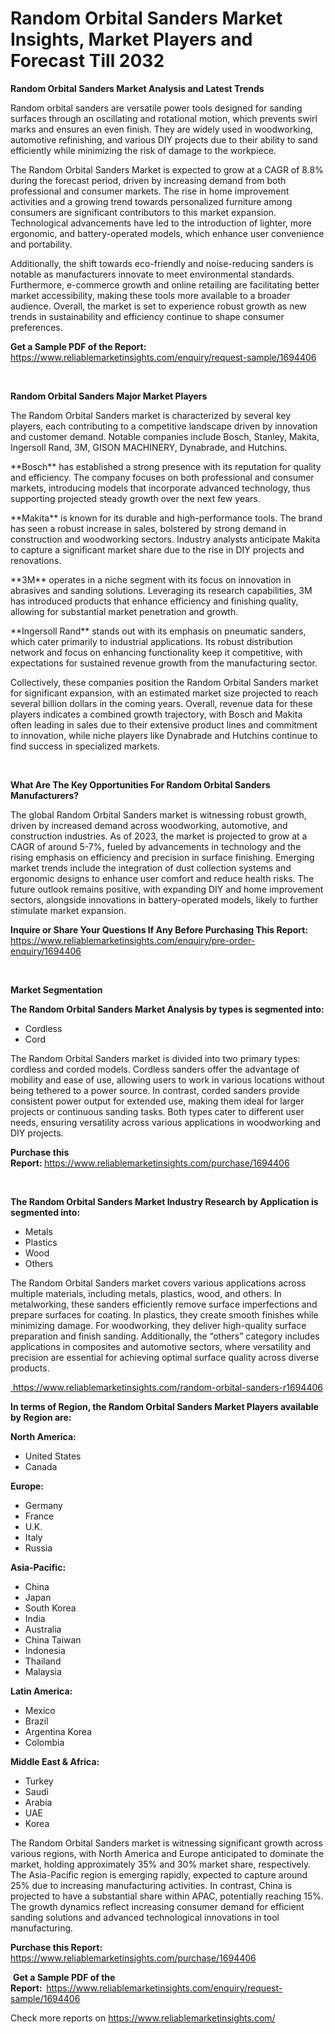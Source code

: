 <p><h1>Random Orbital Sanders Market Insights, Market Players and Forecast Till 2032</h1></p><p><strong>Random Orbital Sanders Market Analysis and Latest Trends</strong></p>
<p><p>Random orbital sanders are versatile power tools designed for sanding surfaces through an oscillating and rotational motion, which prevents swirl marks and ensures an even finish. They are widely used in woodworking, automotive refinishing, and various DIY projects due to their ability to sand efficiently while minimizing the risk of damage to the workpiece.</p><p>The Random Orbital Sanders Market is expected to grow at a CAGR of 8.8% during the forecast period, driven by increasing demand from both professional and consumer markets. The rise in home improvement activities and a growing trend towards personalized furniture among consumers are significant contributors to this market expansion. Technological advancements have led to the introduction of lighter, more ergonomic, and battery-operated models, which enhance user convenience and portability.</p><p>Additionally, the shift towards eco-friendly and noise-reducing sanders is notable as manufacturers innovate to meet environmental standards. Furthermore, e-commerce growth and online retailing are facilitating better market accessibility, making these tools more available to a broader audience. Overall, the market is set to experience robust growth as new trends in sustainability and efficiency continue to shape consumer preferences.</p></p>
<p><strong>Get a Sample PDF of the Report:&nbsp;</strong> <a href="https://www.reliablemarketinsights.com/enquiry/request-sample/1694406?utm_campaign=2116&utm_medium=2&utm_source=Github&utm_content=ia&utm_term=17022025&utm_id=random-orbital-sanders">https://www.reliablemarketinsights.com/enquiry/request-sample/1694406</a></p>
<p>&nbsp;</p>
<p><strong>Random Orbital Sanders Major Market Players</strong></p>
<p><p>The Random Orbital Sanders market is characterized by several key players, each contributing to a competitive landscape driven by innovation and customer demand. Notable companies include Bosch, Stanley, Makita, Ingersoll Rand, 3M, GISON MACHINERY, Dynabrade, and Hutchins.</p><p>**Bosch** has established a strong presence with its reputation for quality and efficiency. The company focuses on both professional and consumer markets, introducing models that incorporate advanced technology, thus supporting projected steady growth over the next few years.</p><p>**Makita** is known for its durable and high-performance tools. The brand has seen a robust increase in sales, bolstered by strong demand in construction and woodworking sectors. Industry analysts anticipate Makita to capture a significant market share due to the rise in DIY projects and renovations.</p><p>**3M** operates in a niche segment with its focus on innovation in abrasives and sanding solutions. Leveraging its research capabilities, 3M has introduced products that enhance efficiency and finishing quality, allowing for substantial market penetration and growth.</p><p>**Ingersoll Rand** stands out with its emphasis on pneumatic sanders, which cater primarily to industrial applications. Its robust distribution network and focus on enhancing functionality keep it competitive, with expectations for sustained revenue growth from the manufacturing sector.</p><p>Collectively, these companies position the Random Orbital Sanders market for significant expansion, with an estimated market size projected to reach several billion dollars in the coming years. Overall, revenue data for these players indicates a combined growth trajectory, with Bosch and Makita often leading in sales due to their extensive product lines and commitment to innovation, while niche players like Dynabrade and Hutchins continue to find success in specialized markets.</p></p>
<p>&nbsp;</p>
<p><strong>What Are The Key Opportunities For Random Orbital Sanders Manufacturers?</strong></p>
<p><p>The global Random Orbital Sanders market is witnessing robust growth, driven by increased demand across woodworking, automotive, and construction industries. As of 2023, the market is projected to grow at a CAGR of around 5-7%, fueled by advancements in technology and the rising emphasis on efficiency and precision in surface finishing. Emerging market trends include the integration of dust collection systems and ergonomic designs to enhance user comfort and reduce health risks. The future outlook remains positive, with expanding DIY and home improvement sectors, alongside innovations in battery-operated models, likely to further stimulate market expansion.</p></p>
<p><strong>Inquire or Share Your Questions If Any Before Purchasing This Report:</strong> <a href="https://www.reliablemarketinsights.com/enquiry/pre-order-enquiry/1694406?utm_campaign=2116&utm_medium=2&utm_source=Github&utm_content=ia&utm_term=17022025&utm_id=random-orbital-sanders">https://www.reliablemarketinsights.com/enquiry/pre-order-enquiry/1694406</a></p>
<p>&nbsp;</p>
<p><strong>Market Segmentation</strong></p>
<p><strong>The Random Orbital Sanders Market Analysis by types is segmented into:</strong></p>
<p><ul><li>Cordless</li><li>Cord</li></ul></p>
<p><p>The Random Orbital Sanders market is divided into two primary types: cordless and corded models. Cordless sanders offer the advantage of mobility and ease of use, allowing users to work in various locations without being tethered to a power source. In contrast, corded sanders provide consistent power output for extended use, making them ideal for larger projects or continuous sanding tasks. Both types cater to different user needs, ensuring versatility across various applications in woodworking and DIY projects.</p></p>
<p><strong>Purchase this Report:&nbsp;</strong><a href="https://www.reliablemarketinsights.com/purchase/1694406?utm_campaign=2116&utm_medium=2&utm_source=Github&utm_content=ia&utm_term=17022025&utm_id=random-orbital-sanders">https://www.reliablemarketinsights.com/purchase/1694406</a></p>
<p>&nbsp;</p>
<p><strong>The Random Orbital Sanders Market Industry Research by Application is segmented into:</strong></p>
<p><ul><li>Metals</li><li>Plastics</li><li>Wood</li><li>Others</li></ul></p>
<p><p>The Random Orbital Sanders market covers various applications across multiple materials, including metals, plastics, wood, and others. In metalworking, these sanders efficiently remove surface imperfections and prepare surfaces for coating. In plastics, they create smooth finishes while minimizing damage. For woodworking, they deliver high-quality surface preparation and finish sanding. Additionally, the “others” category includes applications in composites and automotive sectors, where versatility and precision are essential for achieving optimal surface quality across diverse products.</p></p>
<p><a href="https://www.reliablemarketinsights.com/random-orbital-sanders-r1694406?utm_campaign=2116&utm_medium=2&utm_source=Github&utm_content=ia&utm_term=17022025&utm_id=random-orbital-sanders">&nbsp;https://www.reliablemarketinsights.com/random-orbital-sanders-r1694406</a></p>
<p><strong>In terms of Region, the Random Orbital Sanders Market Players available by Region are:</strong></p>
<p>
    <p> <strong> North America: </strong>
        <ul>
            <li>United States</li>
            <li>Canada</li>
        </ul>
        </p> 
    <p> <strong> Europe: </strong>
        <ul>
            <li>Germany</li>
            <li>France</li>
            <li>U.K.</li>
            <li>Italy</li>
            <li>Russia</li>
        </ul>
        </p> 
    <p> <strong> Asia-Pacific: </strong>
        <ul>
            <li>China</li>
            <li>Japan</li>
            <li>South Korea</li>
            <li>India</li>
            <li>Australia</li>
            <li>China Taiwan</li>
            <li>Indonesia</li>
            <li>Thailand</li>
            <li>Malaysia</li>
        </ul>
        </p> 
    <p> <strong> Latin America: </strong>
        <ul>
            <li>Mexico</li>
            <li>Brazil</li>
            <li>Argentina Korea</li>
            <li>Colombia</li>
        </ul>
        </p> 
    <p> <strong> Middle East & Africa: </strong>
        <ul>
            <li>Turkey</li>
            <li>Saudi</li>
            <li>Arabia</li>
            <li>UAE</li>
            <li>Korea</li>
        </ul>
    </p>
    </p>
<p><p>The Random Orbital Sanders market is witnessing significant growth across various regions, with North America and Europe anticipated to dominate the market, holding approximately 35% and 30% market share, respectively. The Asia-Pacific region is emerging rapidly, expected to capture around 25% due to increasing manufacturing activities. In contrast, China is projected to have a substantial share within APAC, potentially reaching 15%. The growth dynamics reflect increasing consumer demand for efficient sanding solutions and advanced technological innovations in tool manufacturing.</p></p>
<p><strong>Purchase this Report: </strong><a href="https://www.reliablemarketinsights.com/purchase/1694406?utm_campaign=2116&utm_medium=2&utm_source=Github&utm_content=ia&utm_term=17022025&utm_id=random-orbital-sanders">https://www.reliablemarketinsights.com/purchase/1694406</a></p>
<p>&nbsp;<strong>Get a Sample PDF of the Report:&nbsp;&nbsp;</strong><a href="https://www.reliablemarketinsights.com/enquiry/request-sample/1694406?utm_campaign=2116&utm_medium=2&utm_source=Github&utm_content=ia&utm_term=17022025&utm_id=random-orbital-sanders">https://www.reliablemarketinsights.com/enquiry/request-sample/1694406</a></p>
<p><strong></strong></p>
<p>Check more reports on <a href="https://www.reliablemarketinsights.com/?utm_campaign=2116&utm_medium=2&utm_source=Github&utm_content=ia&utm_term=17022025&utm_id=random-orbital-sanders">https://www.reliablemarketinsights.com/</a></p>